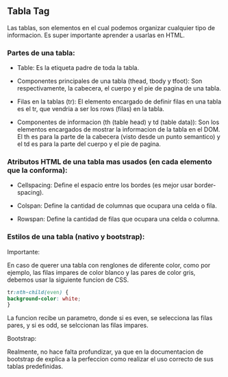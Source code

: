 ## Tabla Tag

Las tablas, son elementos en el cual podemos organizar cualquier tipo de informacion. Es super importante aprender a usarlas en HTML. 

### Partes de una tabla:

- Table: Es la etiqueta padre de toda la tabla.

- Componentes principales de una tabla (thead, tbody y tfoot): Son respectivamente, la cabecera, el cuerpo y el pie de pagina de una tabla. 

- Filas en la tablas (tr): El elemento encargado de definir filas en una tabla es el tr, que vendria a ser los rows (filas) en la tabla. 

- Componentes de informacion (th (table head) y td (table data)): Son los elementos encargados de mostrar la informacion de la tabla en el DOM. El th es para la parte de la cabecera (visto desde un punto semantico) y el td es para la parte del cuerpo y el pie de pagina.

### Atributos HTML de una tabla mas usados (en cada elemento que la conforma): 

- Cellspacing: Define el espacio entre los bordes (es mejor usar border-spacing).

- Colspan: Define la cantidad de columnas que ocupara una celda o fila.

- Rowspan: Define la cantidad de filas que ocupara una celda o columna.

### Estilos de una tabla (nativo y bootstrap):

Importante:

En caso de querer una tabla con renglones de diferente color, como por ejemplo, las filas impares de color blanco y las pares de color gris, debemos usar la siguiente funcion de CSS.

```css
tr:nth-child(even) {
background-color: white;
}
```

La funcion recibe un parametro, donde si es even, se selecciona las filas pares, y si es odd, se selccionan las filas impares.


Bootstrap:

Realmente, no hace falta profundizar, ya que en la documentacion de bootstrap de explica a la perfeccion como realizar el uso correcto de sus tablas predefinidas.